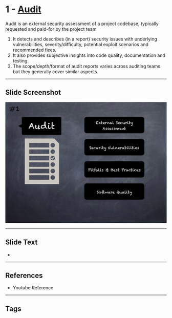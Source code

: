 
# 1 - [Audit](./Audit.md)

Audit is an external security assessment of a project codebase, typically requested and paid-for by the project team


1.  It detects and describes (in a report) security issues with underlying vulnerabilities, severity/difficulty, potential exploit scenarios and recommended fixes.
2.  It also provides subjective insights into code quality, documentation and testing. 
3.  The scope/depth/format of audit reports varies across auditing teams but they generally cover similar aspects.


___
## Slide Screenshot
![001.png](../../images/6.%20Audit%20Techniques%20and%20Tools%20101/001.png)
___
## Slide Text
- 
___
## References
- Youtube Reference
___
## Tags
